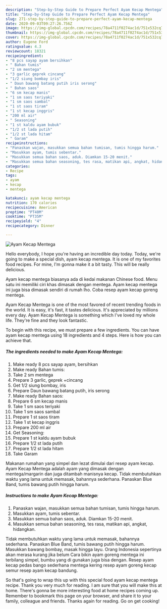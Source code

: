 ```yaml
---
description: "Step-by-Step Guide to Prepare Perfect Ayam Kecap Mentega"
title: "Step-by-Step Guide to Prepare Perfect Ayam Kecap Mentega"
slug: 271-step-by-step-guide-to-prepare-perfect-ayam-kecap-mentega
date: 2020-09-03T09:27:26.756Z
image: https://img-global.cpcdn.com/recipes/78a4711f0274ac1d/751x532cq70/ayam-kecap-mentega-foto-resep-utama.jpg
thumbnail: https://img-global.cpcdn.com/recipes/78a4711f0274ac1d/751x532cq70/ayam-kecap-mentega-foto-resep-utama.jpg
cover: https://img-global.cpcdn.com/recipes/78a4711f0274ac1d/751x532cq70/ayam-kecap-mentega-foto-resep-utama.jpg
author: Eugene Ford
ratingvalue: 4.3
reviewcount: 18321
recipeingredient:
- "8 pcs sayap ayam bersihkan"
- " Bahan tumis"
- "2 sm mentega"
- "3 garlic geprek cincang"
- "1/2 siung bombay iris"
- " Daun bawang batang putih iris serong"
- " Bahan saos"
- "6 sm kecap manis"
- "1 sm saos teriyaki"
- "1 sm saos sambal"
- "1 st saos tiram"
- "1 st kecap inggris"
- "200 ml air"
- " Seasoning"
- "1 st kaldu ayam bubuk"
- "1/2 st lada putih"
- "1/2 st lada hitam"
- " Garam"
recipeinstructions:
- "Panaskan wajan, masukkan semua bahan tumisan, tumis hingga harum."
- "Masukkan ayam, tumis sebentar."
- "Masukkan semua bahan saos, aduk. Diamkan 15-20 menit."
- "Masukkan semua bahan seasoning, tes rasa, matikan api, angkat, hidangkan."
categories:
- Recipe
tags:
- ayam
- kecap
- mentega

katakunci: ayam kecap mentega 
nutrition: 170 calories
recipecuisine: American
preptime: "PT40M"
cooktime: "PT35M"
recipeyield: "4"
recipecategory: Dinner

---
```



![Ayam Kecap Mentega](https://img-global.cpcdn.com/recipes/78a4711f0274ac1d/751x532cq70/ayam-kecap-mentega-foto-resep-utama.jpg)

Hello everybody, I hope you're having an incredible day today. Today, we're going to make a special dish, ayam kecap mentega. It is one of my favorites food recipes. For mine, I'm gonna make it a bit tasty. This will be really delicious.

Ayam kecap mentega biasanya ada di kedai makanan Chinese food. Menu satu ini memiliki ciri khas dimasak dengan mentega. Ayam kecap mentega ini juga bisa dimasak sendiri di rumah lho. Coba resep ayam kecap goreng mentega.

Ayam Kecap Mentega is one of the most favored of recent trending foods in the world. It is easy, it's fast, it tastes delicious. It's appreciated by millions every day. Ayam Kecap Mentega is something which I've loved my whole life. They're fine and they look fantastic.


To begin with this recipe, we must prepare a few ingredients. You can have ayam kecap mentega using 18 ingredients and 4 steps. Here is how you can achieve that.

<!--inarticleads1-->

##### The ingredients needed to make Ayam Kecap Mentega:

1. Make ready 8 pcs sayap ayam, bersihkan
1. Make ready  Bahan tumis:
1. Take 2 sm mentega
1. Prepare 3 garlic, geprek +cincang
1. Get 1/2 siung bombay, iris
1. Prepare  Daun bawang batang putih, iris serong
1. Make ready  Bahan saos:
1. Prepare 6 sm kecap manis
1. Take 1 sm saos teriyaki
1. Take 1 sm saos sambal
1. Prepare 1 st saos tiram
1. Take 1 st kecap inggris
1. Prepare 200 ml air
1. Get  Seasoning:
1. Prepare 1 st kaldu ayam bubuk
1. Prepare 1/2 st lada putih
1. Prepare 1/2 st lada hitam
1. Take  Garam


Makanan rumahan yang simpel dan lezat dimulai dari resep ayam kecap. Ayam Kecap Mentega adalah ayam yang dimasak dengan mentega/margarin dan juga ditambah manisnya kecap. Tidak membutuhkan waktu yang lama untuk memasak, bahannya sederhana. Panaskan Blue Band, tumis bawang putih hingga harum. 

<!--inarticleads2-->

##### Instructions to make Ayam Kecap Mentega:

1. Panaskan wajan, masukkan semua bahan tumisan, tumis hingga harum.
1. Masukkan ayam, tumis sebentar.
1. Masukkan semua bahan saos, aduk. Diamkan 15-20 menit.
1. Masukkan semua bahan seasoning, tes rasa, matikan api, angkat, hidangkan.


Tidak membutuhkan waktu yang lama untuk memasak, bahannya sederhana. Panaskan Blue Band, tumis bawang putih hingga harum. Masukkan bawang bombay, masak hingga layu. Orang Indonesia sepertinya akan merasa kurang jika belum Cara bikin ayam goreng mentega ini terbilang simpel, bumbu yang di gunakan juga bisa dengan. Resep ayam kecap pedas bango sederhana mentega kering resep ayam goreng kecap semur resep ayam kecap bandung. 

So that's going to wrap this up with this special food ayam kecap mentega recipe. Thank you very much for reading. I am sure that you will make this at home. There's gonna be more interesting food at home recipes coming up. Remember to bookmark this page on your browser, and share it to your family, colleague and friends. Thanks again for reading. Go on get cooking!
